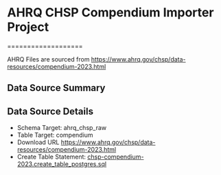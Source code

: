 # AHRQ CHSP Compendium Importer Project
===================

AHRQ Files are sourced from https://www.ahrq.gov/chsp/data-resources/compendium-2023.html

Data Source Summary
---------------------

Data Source Details
-------------------

* Schema Target: ahrq_chsp_raw
* Table Target: compendium
* Download URL https://www.ahrq.gov/chsp/data-resources/compendium-2023.html
* Create Table Statement: [chsp-compendium-2023.create_table_postgres.sql](./chsp-compendium-2023.create_table_postgres.sql)
